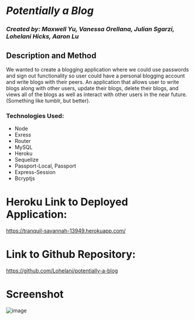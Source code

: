 # _Potentially a Blog_

### _Created by: Maxwell Yu, Vanessa Orellana, Julian Sgarzi, Lohelani Hicks, Aaron Lu_

## Description and Method

We wanted to create a blogging application where we could use passwords and sign out functionality so user could have a personal blogging account and write blogs with their peers. An application that allows user to write blogs along with other users, update their blogs, delete their blogs, and views all of the blogs as well as interact with other users in the near future. (Something like tumblr, but better).


### Technologies Used:
* Node
* Exress
* Router
* MySQL
* Heroku
* Sequelize
* Passport-Local, Passport
* Express-Session
* Bcryptjs

# Heroku Link to Deployed Application:

 https://tranquil-savannah-13949.herokuapp.com/

 # Link to Github Repository:

https://github.com/Lohelani/potentially-a-blog

# Screenshot

![image](https://user-images.githubusercontent.com/70550481/103064561-40ca5900-4582-11eb-9415-60bdba920625.png)

